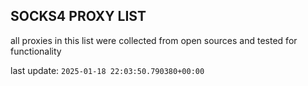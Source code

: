 ## SOCKS4 PROXY LIST

all proxies in this list were collected from open sources and tested for functionality

last update: `2025-01-18 22:03:50.790380+00:00`